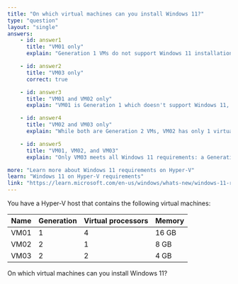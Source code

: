 ```yaml
---
title: "On which virtual machines can you install Windows 11?"
type: "question"
layout: "single"
answers:
    - id: answer1
      title: "VM01 only"
      explain: "Generation 1 VMs do not support Windows 11 installation, as Windows 11 requires UEFI boot which is only available in Generation 2 VMs"

    - id: answer2
      title: "VM03 only"
      correct: true

    - id: answer3
      title: "VM01 and VM02 only"
      explain: "VM01 is Generation 1 which doesn't support Windows 11, and VM02 has only 1 virtual processor which doesn't meet Windows 11's minimum requirement of 2 processors"

    - id: answer4
      title: "VM02 and VM03 only"
      explain: "While both are Generation 2 VMs, VM02 has only 1 virtual processor which doesn't meet Windows 11's minimum requirement of 2 processors"

    - id: answer5
      title: "VM01, VM02, and VM03"
      explain: "Only VM03 meets all Windows 11 requirements: a Generation 2 VM and a minimum of 2 virtual processors"

more: "Learn more about Windows 11 requirements on Hyper-V"
learn: "Windows 11 on Hyper-V requirements"
link: "https://learn.microsoft.com/en-us/windows/whats-new/windows-11-requirements"
---
```

You have a Hyper-V host that contains the following virtual machines:

| Name  | Generation | Virtual processors | Memory  |
|-------|------------|--------------------|---------|
| VM01  | 1          | 4                  | 16 GB   |
| VM02  | 2          | 1                  | 8 GB    |
| VM03  | 2          | 2                  | 4 GB    |

On which virtual machines can you install Windows 11?
